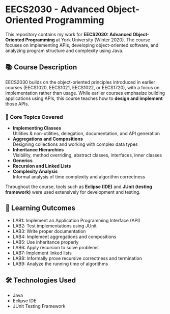 # EECS2030 - Advanced Object-Oriented Programming

This repository contains my work for **EECS2030: Advanced Object-Oriented Programming** at York University (Winter 2020). The course focuses on implementing APIs, developing object-oriented software, and analyzing program structure and complexity using Java.

## 📚 Course Description

EECS2030 builds on the object-oriented principles introduced in earlier courses (EECS1020, EECS1021, EECS1022, or EECS1720), with a focus on implementation rather than usage. While earlier courses emphasize building applications using APIs, this course teaches how to **design and implement** those APIs.

### 🔧 Core Topics Covered
- **Implementing Classes**  
  Utilities & non-utilities, delegation, documentation, and API generation
- **Aggregations and Compositions**  
  Designing collections and working with complex data types
- **Inheritance Hierarchies**  
  Visibility, method overriding, abstract classes, interfaces, inner classes
- **Generics**
- **Recursion and Linked Lists**
- **Complexity Analysis**  
  Informal analysis of time complexity and algorithm correctness

Throughout the course, tools such as **Eclipse (IDE)** and **JUnit (testing framework)** were used extensively for development and testing.

## 🎯 Learning Outcomes


- LAB1: Implement an Application Programming Interface (API)
- LAB2: Test implementations using JUnit
- LAB3: Write proper documentation
- LAB4: Implement aggregations and compositions
- LAB5: Use inheritance properly
- LAB6: Apply recursion to solve problems
- LAB7: Implement linked lists
- LAB8: Informally prove recursive correctness and termination
- LAB9: Analyze the running time of algorithms


## 🛠 Technologies Used

- Java
- Eclipse IDE
- JUnit Testing Framework

